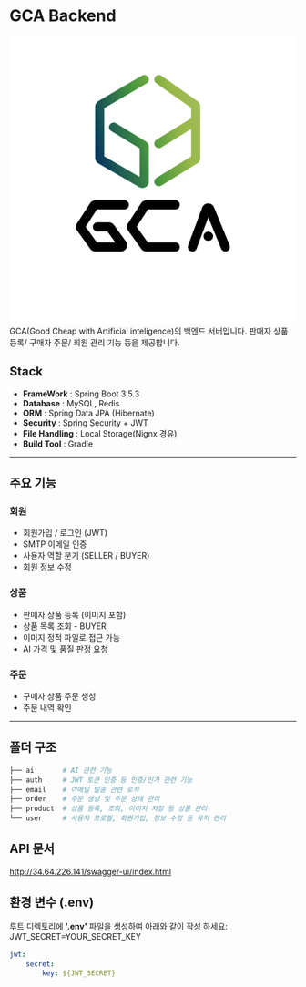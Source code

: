 # GCA Backend
![로고](docs/GCA_full.png)
GCA(Good Cheap with Artificial inteligence)의 백엔드 서버입니다.
판매자 상품 등록/ 구매자 주문/ 회원 관리 기능 등을 제공합니다.

## Stack
- **FrameWork** : Spring Boot 3.5.3
- **Database** : MySQL, Redis
- **ORM** : Spring Data JPA (Hibernate)
- **Security** : Spring Security + JWT
- **File Handling** : Local Storage(Nignx 경유)
- **Build Tool** : Gradle

---

## 주요 기능

### 회원
- 회원가입 / 로그인 (JWT)
- SMTP 이메일 인증 
- 사용자 역할 분기 (SELLER / BUYER)
- 회원 정보 수정

### 상품
- 판매자 상품 등록 (이미지 포함)
- 상품 목록 조회 - BUYER
- 이미지 정적 파일로 접근 가능
- AI 가격 및 품질 판정 요청

### 주문
- 구매자 상품 주문 생성
- 주문 내역 확인
---

## 폴더 구조

~~~bash
├── ai       # AI 관련 기능
├── auth     # JWT 토큰 인증 등 인증/인가 관련 기능
├── email    # 이메일 발송 관련 로직
├── order    # 주문 생성 및 주문 상태 관리
├── product  # 상품 등록, 조회, 이미지 저장 등 상품 관리
└── user     # 사용자 프로필, 회원가입, 정보 수정 등 유저 관리
~~~


## API 문서

http://34.64.226.141/swagger-ui/index.html

## 환경 변수 (.env)
루트 디렉토리에 **'.env'** 파일을 생성하여 아래와 같이 작성 하세요:
JWT_SECRET=YOUR_SECRET_KEY

~~~yaml
jwt:
    secret: 
        key: ${JWT_SECRET}
~~~